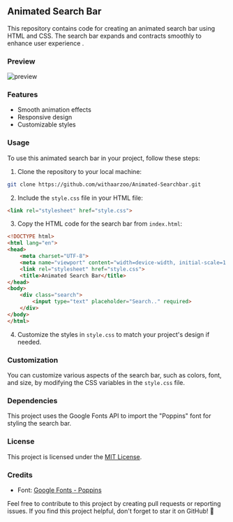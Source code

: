 ## Animated Search Bar

This repository contains code for creating an animated search bar using HTML and CSS. The search bar expands and contracts smoothly to enhance user experience .

### Preview
![preview](https://github.com/withaarzoo/Animated-Searchbar/assets/59678435/15a02ef6-722f-4e37-8135-93bc5ae5d5b2)

### Features
- Smooth animation effects
- Responsive design
- Customizable styles

### Usage
To use this animated search bar in your project, follow these steps:

1. Clone the repository to your local machine:

```bash
git clone https://github.com/withaarzoo/Animated-Searchbar.git
```

2. Include the `style.css` file in your HTML file:

```html
<link rel="stylesheet" href="style.css">
```

3. Copy the HTML code for the search bar from `index.html`:

```html
<!DOCTYPE html>
<html lang="en">
<head>
    <meta charset="UTF-8">
    <meta name="viewport" content="width=device-width, initial-scale=1.0">
    <link rel="stylesheet" href="style.css">
    <title>Animated Search Bar</title>
</head>
<body>
    <div class="search">
        <input type="text" placeholder="Search.." required>
    </div>
</body>
</html>
```

4. Customize the styles in `style.css` to match your project's design if needed.

### Customization
You can customize various aspects of the search bar, such as colors, font, and size, by modifying the CSS variables in the `style.css` file.

### Dependencies
This project uses the Google Fonts API to import the "Poppins" font for styling the search bar.

### License
This project is licensed under the [MIT License](LICENSE).

### Credits
- Font: [Google Fonts - Poppins](https://fonts.google.com/specimen/Poppins)

Feel free to contribute to this project by creating pull requests or reporting issues. If you find this project helpful, don't forget to star it on GitHub! 🌟
